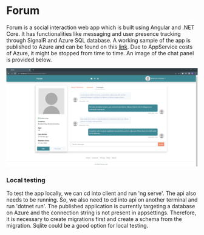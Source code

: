 # Forum
Forum is a social interaction web app which is built using Angular and .NET Core. It has functionalities like messaging and user presence tracking through SignalR and Azure SQL database.
A working sample of the app is published to Azure and can be found on this [link](https://forumsocial.azurewebsites.net/). Due to AppService costs of Azure, it might be stopped from time to time. An image of the chat panel is provided below. 

<p align="center">
  <img src="https://github.com/barkinak/forum/blob/main/docs/picture1.png" width="720" title="Chat Page">
</p>

### Local testing
To test the app locally, we can cd into client and run 'ng serve'. The api also needs to be running. So, we also need to cd into api on another terminal and run 'dotnet run'. The published application is currently targeting a database on Azure and the connection string is not present in appsettings. Therefore, it is necessary to create migrations first and create a schema from the migration. Sqlite could be a good option for local testing.
